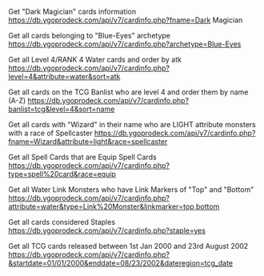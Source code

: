 Get "Dark Magician" cards information
https://db.ygoprodeck.com/api/v7/cardinfo.php?fname=Dark Magician

Get all cards belonging to "Blue-Eyes" archetype
https://db.ygoprodeck.com/api/v7/cardinfo.php?archetype=Blue-Eyes

Get all Level 4/RANK 4 Water cards and order by atk
https://db.ygoprodeck.com/api/v7/cardinfo.php?level=4&attribute=water&sort=atk

Get all cards on the TCG Banlist who are level 4 and order them by name (A-Z)
https://db.ygoprodeck.com/api/v7/cardinfo.php?banlist=tcg&level=4&sort=name

Get all cards with "Wizard" in their name who are LIGHT attribute monsters with a race of Spellcaster
https://db.ygoprodeck.com/api/v7/cardinfo.php?fname=Wizard&attribute=light&race=spellcaster

Get all Spell Cards that are Equip Spell Cards
https://db.ygoprodeck.com/api/v7/cardinfo.php?type=spell%20card&race=equip

Get all Water Link Monsters who have Link Markers of "Top" and "Bottom"
https://db.ygoprodeck.com/api/v7/cardinfo.php?attribute=water&type=Link%20Monster&linkmarker=top,bottom

Get all cards considered Staples
https://db.ygoprodeck.com/api/v7/cardinfo.php?staple=yes

Get all TCG cards released between 1st Jan 2000 and 23rd August 2002
https://db.ygoprodeck.com/api/v7/cardinfo.php?&startdate=01/01/2000&enddate=08/23/2002&dateregion=tcg_date
